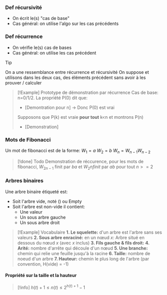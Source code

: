 
### Def récursivité
- On écrit le(s) "cas de base"
- Cas général: on utilise l'algo sur les cas précédents

### Def récurrence
- On vérifie le(s) cas de bases
- Cas général: on utilise les cas précédent

> [!tip] 
> On a une ressemblance entre récurrence et récursivité 
> On suppose et utilisons dans les deux cas, des éléments précédent sans avoir à les prouver / calculer

> [!Example] Prototype de démonstration par récurrence
> Cas de base: n=0/1/2. La propriété P(0) dit que:
> - [Demontration pour n] -> Donc P(0) est vrai
> 
> Supposons que P(k) est vraie **pour tout** k<n et montrons P(n)
> - [Demonstration]


### Mots de Fibonacci
Un mot de fibonacci est de la forme:
$W_1 = a$
$W_2 = b$
$W_n = W_{n-1}W_{n-2}$
> [!done] Todo
> Demonstration de réccurence, pour les mots de fibonacci, $W_{2n-1}$ finit par $ba$ et $W_2n finit$ par $ab$ pour tout $n >= 2$ 


### Arbres binaires
Une arbre binaire étiqueté est:
- Soit l'arbre vide, noté () ou Empty 
- Soit l'arbre est non-vide il contient:
	- Une valeur 
	- Un sous arbre gauche
	- Un sous arbre droit

> [!Example] Vocabulaire
> **1. Le squelette:** d'un arbre est l'arbre sans ses valeurs
> **2. Sous arbre enraciné:** en un nœud $x$: Arbre situé en dessous du nœud $x$ (avec $x$ inclus)
> **3. Fils gauche & fils droit:** 
> **4. Arité:** nombre d'arrête qui découle d'un nœud
> **5. Une branche:** chemin qui relie une feuille jusqu'à la racine
> **6. Taille:** nombre de noeud d'un arbre
> **7. Hauteur:** chemin le plus long de l'arbre (par convention, H(vide) = -1)

#### Propriété sur la taille et la hauteur
> [!info]
>$h(t) + 1 \leq n(t) \leq 2^{h(t)+1}-1$